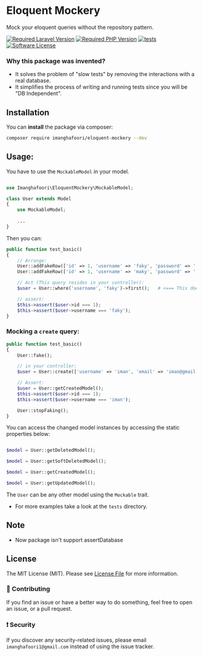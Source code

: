 # Eloquent Mockery

Mock your eloquent queries without the repository pattern.


[![Required Laravel Version][ico-laravel]][link-packagist]
<a href="https://packagist.org/packages/imanghafoori/eloquent-mockery" rel="nofollow"><img src="https://camo.githubusercontent.com/ff110760ba1d6de9119c4599aee70aa0d65137c1a8fcffe539912f723da66b9d/68747470733a2f2f696d672e736869656c64732e696f2f7061636b61676973742f7068702d762f696d616e676861666f6f72692f6c61726176656c2d6d6963726f73636f70653f636f6c6f723d253233383839324246267374796c653d666c61742d737175617265266c6f676f3d706870" alt="Required PHP Version" data-canonical-src="https://img.shields.io/packagist/php-v/imanghafoori/eloquent-mockery?color=%238892BF&amp;style=flat-square&amp;logo=php" style="max-width: 100%;"></a>
[![tests](https://github.com/imanghafoori1/eloquent-mockery/actions/workflows/tests.yml/badge.svg?branch=main)](https://github.com/imanghafoori1/eloquent-mockery/actions/workflows/tests.yml)
<a href="https://github.com/imanghafoori1/eloquent-mockery/blob/main/LICENSE"><img src="https://camo.githubusercontent.com/d885b3999bb863974fb67118174bb0402d089a89/68747470733a2f2f696d672e736869656c64732e696f2f62616467652f6c6963656e73652d4d49542d626c75652e7376673f7374796c653d726f756e642d737175617265" alt="Software License" data-canonical-src="https://img.shields.io/badge/license-MIT-blue.svg?style=round-square" style="max-width:100%;"></a>

### Why this package was invented?
- It solves the problem of "slow tests" by removing the interactions with a real database.
- It simplifies the process of writing and running tests since you will be "DB Independent".

## Installation
You can **install** the package via composer:
```bash
composer require imanghafoori/eloquent-mockery --dev
```

## Usage:
You have to use the `MockableModel` in your model.

```php

use Imanghafoori\EloquentMockery\MockableModel;

class User extends Model
{
    use MockableModel;
    
    ...
}

```

Then you can:
```php
public function test_basic()
{
    // Arrange:
    User::addFakeRow(['id' => 1, 'username' => 'faky', 'password' => '...']);
    User::addFakeRow(['id' => 1, 'username' => 'maky', 'password' => '...']]);

    // Act (This query resides in your controller):
    $user = User::where('username', 'faky')->first();   # <=== This does NOT connect to DB.

    // assert:
    $this->assert($user->id === 1);
    $this->assert($user->username === 'faky');
}
```


### Mocking a `create` query:
```php
public function test_basic()
{
    User::fake();

    // in your controller:
    $user = User::create(['username' => 'iman', 'email' => 'iman@gmail.com']);   # <=== This does NOT connect to DB.

    // Assert:
    $user = User::getCreatedModel();
    $this->assert($user->id === 1);
    $this->assert($user->username === 'iman');

    User::stopFaking();
}
```
You can access the changed model instances by accessing the static properties below:
```php

$model = User::getDeletedModel();

$model = User::getSoftDeletedModel();

$model = User::getCreatedModel();

$model = User::getUpdatedModel();

```
The `User` can be any other model using the `Mockable` trait.


- For more examples take a look at the `tests` directory.

## Note
- Now package isn't support assertDatabase

<a name="license"></a>
## License

The MIT License (MIT). Please see [License File](LICENSE.md) for more information.


<a name="contributing"></a>

### :raising_hand: Contributing
If you find an issue or have a better way to do something, feel free to open an issue, or a pull request.

<a name="security"></a>
### :exclamation: Security
If you discover any security-related issues, please email `imanghafoori1@gmail.com` instead of using the issue tracker.

[ico-laravel]: https://img.shields.io/badge/Laravel-%E2%89%A5%206.0-ff2d20?style=flat-square&logo=laravel
[ico-php]: https://img.shields.io/packagist/php-v/imanghafoori/eloquent-mockery?color=%238892BF&style=flat-square&logo=php
[link-packagist]: https://packagist.org/packages/imanghafoori/eloquent-mockery
